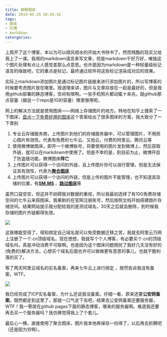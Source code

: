```yaml
---
title: 聊聊图床
date: 2019-05-25 20:26:42
tags:  
- 图床
- 吐槽
- markdown
catergories:
---
```




上周开了这个博客，本以为可以顺风顺水的开始大书特书了，然而残酷的现实又给我上了一课。我用的markdown语言来写文章，但是markdown千好万好，唯独这个图片处理有点让人感觉差那么点意思。也许是因为markdown是一种轻量级标记语言的缘故吧，它的重点是标记，最终通过软件将这些标记渲染成对应的效果。

实际上markdown添加图片是通过标记图片链接来进行添加图片的，所以写博客的时候要考虑图片放在哪里。按道理来讲，图片与文章存放在一起是最好的，但是我用github部署的静态博客，空间有限啊。一张手机照片都动辄十来兆，就github那点容量（据说一个repo是1G的容量）哪里够用呢。

网上的解决方法就是使用图床——网络上存储图片的地方。特地在知乎上搜索了一下图床，[盘点一下免费好用的图床](https://zhuanlan.zhihu.com/p/35270383)这个答案给出了很多图床的方案，我大致分了一下类别

1. 专业云存储服务商，上传图片到他们的存储服务器中，可以管理图片，不用担心图片有效性。代表有免费的七牛云、又拍云，付费的阿里云、腾讯云等
2. 使用微博做图床，即开一个微博账号，将要使用的图片发到微博上，然后获取外链，就可以在markdown中使用了。但是不幸的是，到目前为止，微博开启了防盗链功能，微博图床**阵亡**
3. 上传图片可以获得一个访问的外链，且上传图片你可以进行管理，但是无法保证其有效性，代表为[**聚合图床**](https://www.superbed.cn/)
4. 上传图片可以获得一个访问的外链，但是上传的图片不能管理，也不知道其存储的位置，有[**SM.MS**](https://sm.ms) 、[**路过图床**](https://imgchr.com)等

虽然口袋空空，但这并不妨碍我对数据的重视，所以我最初选择了有10G免费存储空间的七牛云来搭图床。我果断的在官网注册账号，然后按照文档开始搭建图片存储空间。结果网站提示我分配给我的是测试域名，30天之后就会删除，到时候我存储的图片外链都得失效。

![](https://pic2.superbed.cn/item/5cec12fb451253d178f8dd76)

这我哪能受得了，得知绑定自己域名就可以免受数据迁移之苦，我就去阿里云万网上注册了一个.cn顶级域名。现在想想，我就写个个人博客，有必要买个.cn的顶级域名吗，真是冲动消费不可取啊。也是因为这个图床问题困扰了我好几天没有好的(免费的)解决方法，心想买个域名后面也许可以做做更有意思的事儿，也就干脆利落的买了。

等了两天阿里云域名的实名备案，再来七牛云上进行绑定 ，居然告诉我没有备案，WTF。

![](https://ae01.alicdn.com/kf/HTB1hHDiaq1s3KVjSZFA760_ZXXaO.png)

我已经完成了ICP实名备案，为什么还说我没备案。仔细一看，原来还要**公安网备案**。既然都走到这里了，那就一口气走下去吧，结果去公安网备案还要服务器，WTF！我一寄居在github pages下面的静态博客，哪来的服务器啊。难道我还要再去买一个服务器吗？我仿佛觉得我上了个套儿。

最后心一横，直接使用了聚合图床，图片我本地再保存一份得了，以后再去折腾吧（还是因为穷啊）。